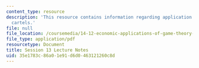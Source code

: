 ```yaml
---
content_type: resource
description: 'This resource contains information regarding application: implicity
  cartels.'
file: null
file_location: /coursemedia/14-12-economic-applications-of-game-theory-fall-2012/35e1783c86a01e91d6d0463121260c8d_MIT14_12F12_chapter13.pdf
file_type: application/pdf
resourcetype: Document
title: Session 13 Lecture Notes
uid: 35e1783c-86a0-1e91-d6d0-463121260c8d
---
```

